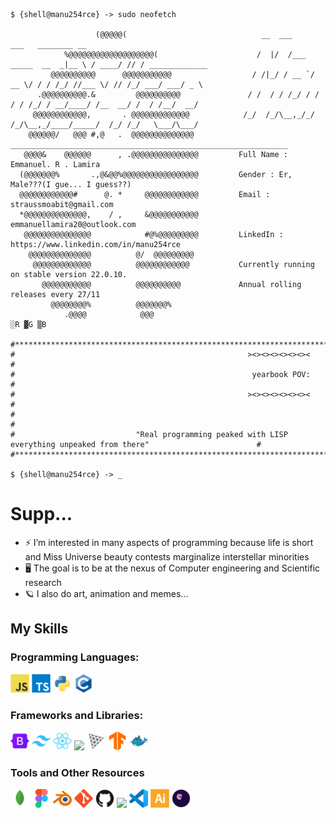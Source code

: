  ```
$ {shell@manu254rce} -> sudo neofetch

                    (@@@@@(                              __  ___                 ___   ________ __               
             %@@@@@@@@@@@@@@@@@@@(                      /  |/  /___ _____  __  _|__ \ / ____/ // / _____________ 
          @@@@@@@@@@      @@@@@@@@@@@                  / /|_/ / __ `/ __ \/ / / /_/ //___ \/ // /_/ ___/ ___/ _ \
       .@@@@@@@@@@.&         @@@@@@@@@@               / /  / / /_/ / / / / /_/ / __/____/ /__  __/ /  / /__/  __/
      @@@@@@@@@@@@,       . @@@@@@@@@@@@@            /_/  /_/\__,_/_/ /_/\__,_/____/_____/  /_/ /_/   \___/\___/
     @@@@@@/   @@@ #,@   .  @@@@@@@@@@@@@@          ______________________________________________________________
    @@@@&    @@@@@@      , .@@@@@@@@@@@@@@@         Full Name : Emmanuel. R . Lamira  
   (@@@@@@@%       .,@&@@%@@@@@@@@@@@@@@@@@         Gender : Er, Male???(I gue... I guess??) 
   @@@@@@@@@@@@#      @. *     @@@@@@@@@@@@         Email : straussmoabit@gmail.com
   *@@@@@@@@@@@@@@,    / ,     &@@@@@@@@@@@                 emmanuellamira20@outlook.com
    @@@@@@@@@@@@@@@            #@%@@@@@@@@@         LinkedIn : https://www.linkedin.com/in/manu254rce
     @@@@@@@@@@@@@@          @/  @@@@@@@@@ 
      @@@@@@@@@@@@@          @@@@@@@@@@@@           Currently running on stable version 22.0.10.
        @@@@@@@@@@@          @@@@@@@@@@             Annual rolling releases every 27/11
          @@@@@@@@%          @@@@@@@%              
             .@@@@            @@@                                                                               ░R ▓G ▒B
        
#*********************************************************************************************************************#
#                                                    ><><><><><><><                                                   #
#                                                     yearbook POV:                                                   #
#                                                    ><><><><><><><                                                   #
#                                                                                                                     #
#                           "Real programming peaked with LISP everything unpeaked from there"                        #
#*********************************************************************************************************************#

$ {shell@manu254rce} -> _
```
# Supp...

- ⚡ I’m interested in many aspects of programming because life is short and
     Miss Universe beauty contests marginalize interstellar minorities    
- 🖥️ The goal is to be at the nexus of Computer engineering and Scientific research
- 🪐 I also do art, animation and memes...   

## My Skills
  
  ### Programming Languages:
  <div>
  <img src="https://github.com/devicons/devicon/blob/master/icons/javascript/javascript-original.svg" width="30">
  <img src="https://github.com/devicons/devicon/blob/master/icons/typescript/typescript-original.svg" width="30">
  <img src="https://github.com/devicons/devicon/blob/master/icons/python/python-original.svg" width="30!">
  <img src="https://github.com/devicons/devicon/blob/master/icons/c/c-original.svg" width="30">
<!--   <img src="https://github.com/devicons/devicon/blob/master/icons/matlab/matlab-original.svg" width="30"> -->
<!--   <img src="https://github.com/vscode-icons/vscode-icons/blob/master/icons/file_type_wolfram.svg" width="30">  -->
  
  </div>
  
  ### Frameworks and Libraries:
  <div>
  <img src="https://github.com/devicons/devicon/blob/master/icons/bootstrap/bootstrap-original.svg" width='30'>
  <img src="https://github.com/devicons/devicon/blob/master/icons/tailwindcss/tailwindcss-original.svg" width="30"/>
  <img src="https://github.com/devicons/devicon/blob/master/icons/react/react-original.svg" width="30">
  <img src="https://user-images.githubusercontent.com/69007849/169610591-06f62e53-18b9-467c-8179-73fe60f654da.svg" width='30'>
  <img src='https://github.com/devicons/devicon/blob/master/icons/threejs/threejs-original.svg' width='30'>
  <img src="https://github.com/devicons/devicon/blob/master/icons/tensorflow/tensorflow-original.svg" width="30">
<!--   <img src="https://github.com/devicons/devicon/blob/master/icons/pytorch/pytorch-original.svg" width="30">   -->
  <img src="https://github.com/devicons/devicon/blob/master/icons/docker/docker-original.svg" width="30">  
  </div>
  
  ### Tools and Other Resources
  <div>
<!--   <img src="https://github.com/devicons/devicon/blob/master/icons/firebase/firebase-plain.svg" width="30"/> -->
  <img src="https://github.com/devicons/devicon/blob/master/icons/mongodb/mongodb-original.svg" width="30" >
  <img src="https://github.com/devicons/devicon/blob/master/icons/figma/figma-original.svg" width="30"/>
  <img src="https://github.com/devicons/devicon/blob/master/icons/blender/blender-original.svg" width="30">
  <img src="https://github.com/devicons/devicon/blob/master/icons/git/git-original.svg" width="30">
  <img src="https://github.com/devicons/devicon/blob/master/icons/github/github-original.svg" width="30">
  <img src="https://user-images.githubusercontent.com/69007849/169611241-5d97d5d1-ced4-4c89-a75b-c8dd30e66542.svg" width="30">
  <img src="https://github.com/devicons/devicon/blob/master/icons/vscode/vscode-original.svg" width="30"/>
  <img src="https://github.com/devicons/devicon/blob/master/icons/illustrator/illustrator-plain.svg" width="30">
  <img src="https://github.com/devicons/devicon/blob/master/icons/aftereffects/aftereffects-original.svg" width='30'/>
  </div>

<!---
## Oh, look here are some cool stats I like
  
 [![Top Langs](https://github-readme-stats.vercel.app/api/top-langs/?username=Manu254rce&layout=compact&theme=vision-friendly-dark)](https://github.com/anuraghazra/github-readme-stats)

  <figure><embed src="https://wakatime.com/share/@manu254rce/8a263afc-5b75-41d4-8fa2-549b2242058d.svg"></embed></figure>
<!---
Manu254rce/Manu254rce is a ✨ special ✨ repository because its `README.md` (this file) appears on your GitHub profile.
You can click the Preview link to take a look at your changes.
--->
